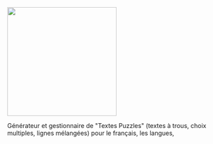 <img src="https://www.txtpuzzle.net/img/txtpuzzle.png" width="250" />

Générateur et gestionnaire de "Textes Puzzles" (textes à trous, choix multiples, lignes mélangées) pour le français, les langues,
